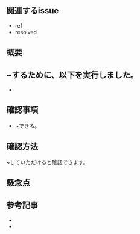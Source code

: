 ## 関連するissue
- ref  
- resolved 

## 概要
~するために、以下を実行しました。
 - 
 - 
 
## 確認事項
-  ~できる。

## 確認方法
~していただけると確認できます。

## 懸念点

## 参考記事
 - []()
 - []()
